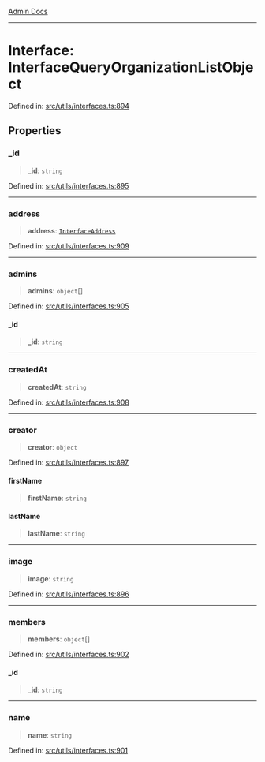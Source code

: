 [Admin Docs](/)

***

# Interface: InterfaceQueryOrganizationListObject

Defined in: [src/utils/interfaces.ts:894](https://github.com/PalisadoesFoundation/talawa-admin/blob/main/src/utils/interfaces.ts#L894)

## Properties

### \_id

> **\_id**: `string`

Defined in: [src/utils/interfaces.ts:895](https://github.com/PalisadoesFoundation/talawa-admin/blob/main/src/utils/interfaces.ts#L895)

***

### address

> **address**: [`InterfaceAddress`](InterfaceAddress.md)

Defined in: [src/utils/interfaces.ts:909](https://github.com/PalisadoesFoundation/talawa-admin/blob/main/src/utils/interfaces.ts#L909)

***

### admins

> **admins**: `object`[]

Defined in: [src/utils/interfaces.ts:905](https://github.com/PalisadoesFoundation/talawa-admin/blob/main/src/utils/interfaces.ts#L905)

#### \_id

> **\_id**: `string`

***

### createdAt

> **createdAt**: `string`

Defined in: [src/utils/interfaces.ts:908](https://github.com/PalisadoesFoundation/talawa-admin/blob/main/src/utils/interfaces.ts#L908)

***

### creator

> **creator**: `object`

Defined in: [src/utils/interfaces.ts:897](https://github.com/PalisadoesFoundation/talawa-admin/blob/main/src/utils/interfaces.ts#L897)

#### firstName

> **firstName**: `string`

#### lastName

> **lastName**: `string`

***

### image

> **image**: `string`

Defined in: [src/utils/interfaces.ts:896](https://github.com/PalisadoesFoundation/talawa-admin/blob/main/src/utils/interfaces.ts#L896)

***

### members

> **members**: `object`[]

Defined in: [src/utils/interfaces.ts:902](https://github.com/PalisadoesFoundation/talawa-admin/blob/main/src/utils/interfaces.ts#L902)

#### \_id

> **\_id**: `string`

***

### name

> **name**: `string`

Defined in: [src/utils/interfaces.ts:901](https://github.com/PalisadoesFoundation/talawa-admin/blob/main/src/utils/interfaces.ts#L901)
